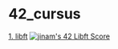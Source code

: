 # 42_cursus
[1. libft](https://github.com/bestjinam/42_cursus/tree/main/libft) 
[![jinam's 42 Libft Score](https://badge42.vercel.app/api/v2/cl5ndb2w1003509l7uhsiooz8/project/2668209)](https://github.com/JaeSeoKim/badge42)
